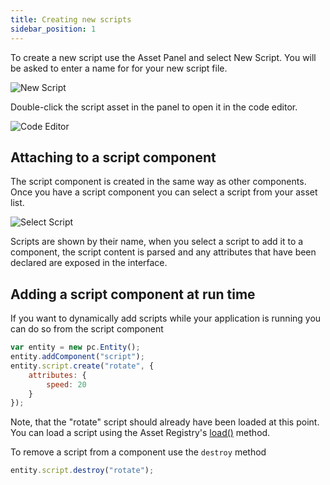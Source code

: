 ```yaml
---
title: Creating new scripts
sidebar_position: 1
---
```


To create a new script use the Asset Panel and select New Script. You will be asked to enter a name for for your new script file.

![New Script](/images/user-manual/scripting/new-script.png)

Double-click the script asset in the panel to open it in the code editor.

![Code Editor](/images/user-manual/scripting/code-editor-new-script.png)

## Attaching to a script component

The script component is created in the same way as other components. Once you have a script component you can select a script from your asset list.

![Select Script](/images/user-manual/scripting/select-script.png)

Scripts are shown by their name, when you select a script to add it to a component, the script content is parsed and any attributes that have been declared are exposed in the interface.

## Adding a script component at run time

If you want to dynamically add scripts while your application is running you can do so from the script component

```javascript
var entity = new pc.Entity();
entity.addComponent("script");
entity.script.create("rotate", {
    attributes: {
        speed: 20
    }
});
```

Note, that the "rotate" script should already have been loaded at this point. You can load a script using the Asset Registry's [load()][3] method.

To remove a script from a component use the `destroy` method

```javascript
entity.script.destroy("rotate");
```

[3]: https://api.playcanvas.com/classes/Engine.AssetRegistry.html#load
